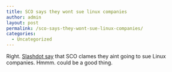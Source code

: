 ```yaml
---
title: SCO says they wont sue linux companies
author: admin
layout: post
permalink: /sco-says-they-wont-sue-linux-companies/
categories:
  - Uncategorized
---
```

Right. [Slashdot say][1] that SCO clames they aint going to sue Linux companies. Hmmm. could be a good thing.

 [1]: http://slashdot.org/articles/03/08/29/0416253.shtml?tid=106&tid=123&tid=185&tid=187&tid=88&tid=99